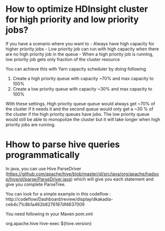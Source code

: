 <h1>How to optimize HDInsight cluster for high priority and low priority jobs? </h1>
If you have a scenario where you want to
-	Always have high capacity for higher priority jobs
-	Low priority job can run with high capacity when there are no high priority job in the queue
-	When a high priority job is running, low priority job gets only fraction of the cluster resource

You can achieve this with Yarn capacity scheduler by doing following

1.	Create a high priority queue with capacity ~70% and max capacity to 100%
2.	Create a low priority queue with capacity ~30% and max capacity to 100%


With these settings, High priority queue queue would always get ~70% of the cluster if it needs it and the second queue would only get a ~30 % of the cluster if the high priority queues have jobs. The low priority queue would still be able to monopolize the cluster but it will take longer when high priority jobs are running.

<h1>Hhow to parse hive queries programmatically </h1>

In java, you can use Hive ParseDriver (https://github.com/apache/hive/blob/master/ql/src/java/org/apache/hadoop/hive/ql/parse/ParseDriver.java) which will give you each statement and give you complete ParseTree.

You can look for a simple example in this codeflow : http://codeflow/Dashboard/review/display/dkakadia-ceb4c71c8b1a462b8276187df4637009

You need following in your Maven pom.xml

<dependency>
            <groupId>org.apache.hive</groupId>
            <artifactId>hive-exec</artifactId>
            <version>${hive.version}</version>
</dependency>

